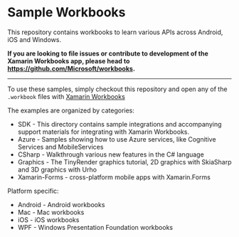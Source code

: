 # Sample Workbooks

This repository contains workbooks to learn various APIs across
Android, iOS and Windows.

**If you are looking to file issues or contribute to development of
the Xamarin Workbooks app, please head to
https://github.com/Microsoft/workbooks.**

---

To use these samples, simply checkout this repository and open any of the `.workbook` files 
with [Xamarin Workbooks](https://developer.xamarin.com/guides/cross-platform/workbooks/)

The examples are organized by categories:

* SDK - This directory contains sample integrations and accompanying support materials for integrating with Xamarin Workbooks.
* Azure - Samples showing how to use Azure services, like Cognitive Services and MobileServices
* CSharp - Walkthrough various new features in the C# language
* Graphics - The TinyRender graphics tutorial, 2D graphics with SkiaSharp and 3D graphics with Urho
* Xamarin-Forms - cross-platform mobile apps with Xamarin.Forms

Platform specific:
* Android - Android workbooks
* Mac - Mac workbooks 
* iOS - iOS workbooks 
* WPF - Windows Presentation Foundation workbooks
